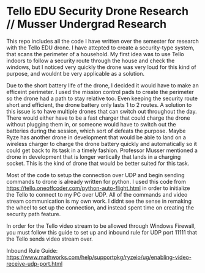 # Tello EDU Security Drone Research // Musser Undergrad Research

This repo includes all the code I have written over the semester for research with the Tello EDU drone.
I have attepted to create a security-type system, that scans the perimeter of a household. My first idea
was to use Tello indoors to follow a security route through the house and check the windows, but I noticed 
very quickly the drone was very loud for this kind of purpose, and wouldnt be very applicable as a solution.

Due to the short battery life of the drone, I decided it would have to make an efficeint perimeter. I used
the mission control pads to create the perimeter so the drone had a path to stay relative too. Even keeping
the security route short and efficient, the drone battery only lasts 1 to 2 routes. A solution to this issue 
is to have multiple drones that can switch out throughout the day. There would either have to be a fast charger 
that could charge the drone without plugging them in, or someone would have to switch out the batteries during
the session, which sort of defeats the purpose. Maybe Ryze has another drone in development that would be able to 
land on a wireless charger to charge the drone battery quickly and automatically so it could get back to its 
task in a timely fashion. Professor Musser mentioned a drone in development that is longer vertically that lands
in a charging socket. This is the kind of drone that would be better suited for this task.

Most of the code to setup the connection over UDP and begin sending commands to drone is already written for python.
I used this code from https://tello.oneoffcoder.com/python-auto-flight.html in order to initialize the Tello to 
connect to my PC over UDP. All of the commands and video stream communication is my own work. I didnt see the sense 
in remaking the wheel to set up the connection, and instead spent time on creating the security path feature.

In order for the Tello video stream to be allowed through Windows Firewall, you must follow this guide to set up
and inbound rule for UDP port 11111 that the Tello sends video stream over. 

Inbound Rule Guide: https://www.mathworks.com/help/supportpkg/ryzeio/ug/enabling-video-receive-udp-port.html

